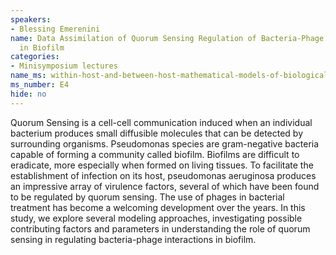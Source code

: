```yaml
---
speakers:
- Blessing Emerenini
name: Data Assimilation of Quorum Sensing Regulation of Bacteria-Phage Interaction
  in Biofilm
categories:
- Minisymposium lectures
name_ms: within-host-and-between-host-mathematical-models-of-biological-dynamics
ms_number: E4
hide: no
---
```

Quorum Sensing is a cell-cell communication induced when an individual bacterium produces small diffusible molecules that can be detected by surrounding organisms. Pseudomonas species are gram-negative bacteria capable of forming a community called biofilm. Biofilms are difficult to eradicate, more especially when formed on living tissues. To facilitate the establishment of infection on its host, pseudomonas aeruginosa produces an impressive array of virulence factors, several of which have been found to be regulated by quorum sensing. The use of phages in bacterial treatment has become a welcoming development over the years. In this study, we explore several modeling approaches, investigating possible contributing factors and parameters in understanding the role of quorum sensing in regulating bacteria-phage interactions in biofilm.


